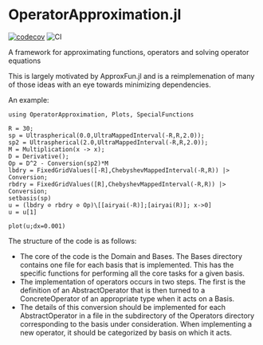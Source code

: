 # OperatorApproximation.jl
[![codecov](https://codecov.io/gh/tomtrogdon/OperatorApproximation.jl/graph/badge.svg?token=QXMLQ083L3)](https://codecov.io/gh/tomtrogdon/OperatorApproximation.jl) ![CI](https://github.com/tomtrogdon/OperatorApproximation.jl/actions/workflows/CI.yml/badge.svg)

A framework for approximating functions, operators and solving operator equations

This is largely motivated by ApproxFun.jl and is a reimplemenation of many of those ideas with an eye towards minimizing dependencies.

An example:

```
using OperatorApproximation, Plots, SpecialFunctions

R = 30;
sp = Ultraspherical(0.0,UltraMappedInterval(-R,R,2.0)); 
sp2 = Ultraspherical(2.0,UltraMappedInterval(-R,R,2.0));
M = Multiplication(x -> x);
D = Derivative();
Op = D^2 - Conversion(sp2)*M
lbdry = FixedGridValues([-R],ChebyshevMappedInterval(-R,R)) |> Conversion;
rbdry = FixedGridValues([R],ChebyshevMappedInterval(-R,R)) |> Conversion;
setbasis(sp)
u = (lbdry ⊘ rbdry ⊘ Op)\[[airyai(-R)];[airyai(R)]; x->0]
u = u[1]

plot(u;dx=0.001)
```


The structure of the code is as follows:

* The core of the code is the Domain and Bases.   The Bases directory contains one file for each basis that is implemented.  This has the specific functions for performing all the core tasks for a given basis.  
* The implementation of operators occurs in two steps.  The first is the definition of an AbstractOperator that is then turned to a ConcreteOperator of an appropriate type when it acts on a Basis.
* The details of this conversion should be implemented for each AbstractOperator in a file in the subdirectory of the Operators directory corresponding to the basis under consideration.  When implementing a new operator, it should be categorized by basis on which it acts.
